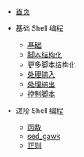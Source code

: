 - [首页](../README.md)

- 基础 Shell 编程

    - [基础](/shell/shell_basic/basic.md)
    - [脚本结构化](/shell/shell_basic/structured_command.md)
    - [更多脚本结构化](/shell/shell_basic/more_structured_command.md)
    - [处理输入](/shell/shell_basic/input.md)
    - [处理输出](/shell/shell_basic/output.md)
    - [控制脚本](/shell/shell_basic/control.md)

- 进阶 Shell 编程

    - [函数](/shell/shell_advanced/function.md)
    - [sed_gawk](/shell/shell_advanced/sed_gawk_basic.md)
    - [正则](/shell/shell_advanced/regular_expression.md)
